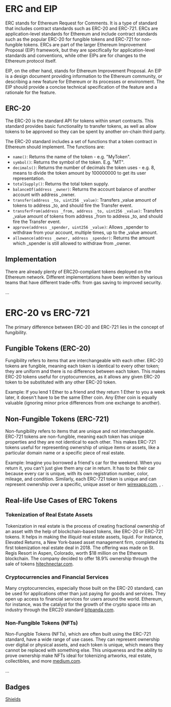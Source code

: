 # ERC and EIP

ERC stands for Ethereum Request for Comments. It is a type of standard that includes contract standards such as ERC-20 and ERC-721. ERCs are application-level standards for Ethereum and include contract standards such as the popular ERC-20 for fungible tokens and ERC-721 for non-fungible tokens. ERCs are part of the larger Ethereum Improvement Proposal (EIP) framework, but they are specifically for application-level standards and conventions, while other EIPs are for changes to the Ethereum protocol itself.

EIP, on the other hand, stands for Ethereum Improvement Proposal. An EIP is a design document providing information to the Ethereum community, or describing a new feature for Ethereum or its processes or environment. The EIP should provide a concise technical specification of the feature and a rationale for the feature.

## ERC-20

The ERC-20 is the standard API for tokens within smart contracts. This standard provides basic functionality to transfer tokens, as well as allow tokens to be approved so they can be spent by another on-chain third party.

The ERC-20 standard includes a set of functions that a token contract in Ethereum should implement. The functions are:

- `name()`: Returns the name of the token - e.g. "MyToken".
- `symbol()`: Returns the symbol of the token. E.g. "MT".
- `decimals()`: Returns the number of decimals the token uses - e.g. 8, means to divide the token amount by 100000000 to get its user representation.
- `totalSupply()`: Returns the total token supply.
- `balanceOf(address _owner)`: Returns the account balance of another account with address \_owner.
- `transfer(address _to, uint256 _value)`: Transfers \_value amount of tokens to address \_to, and should fire the Transfer event.
- `transferFrom(address _from, address _to, uint256 _value)`: Transfers \_value amount of tokens from address \_from to address \_to, and should fire the Transfer event.
- `approve(address _spender, uint256 _value)`: Allows \_spender to withdraw from your account, multiple times, up to the \_value amount.
- `allowance(address _owner, address _spender)`: Returns the amount which \_spender is still allowed to withdraw from \_owner.

## Implementation

There are already plenty of ERC20-compliant tokens deployed on the Ethereum network. Different implementations have been written by various teams that have different trade-offs: from gas saving to improved security.

...

# ERC-20 vs ERC-721

The primary difference between ERC-20 and ERC-721 lies in the concept of fungibility.

## Fungible Tokens (ERC-20)

Fungibility refers to items that are interchangeable with each other. ERC-20 tokens are fungible, meaning each token is identical to every other token; they are uniform and there is no difference between each token. This makes ERC-20 tokens useful for cryptocurrencies, as it allows any given ERC-20 token to be substituted with any other ERC-20 token.

Example: If you lend 1 Ether to a friend and they return 1 Ether to you a week later, it doesn't have to be the same Ether coin. Any Ether coin is equally valuable (ignoring minor price differences from one exchange to another).

## Non-Fungible Tokens (ERC-721)

Non-fungibility refers to items that are unique and not interchangeable. ERC-721 tokens are non-fungible, meaning each token has unique properties and they are not identical to each other. This makes ERC-721 tokens useful for representing ownership of unique items or assets, like a particular domain name or a specific piece of real estate.

Example: Imagine you borrowed a friend's car for the weekend. When you return it, you can't just give them any car in return. It has to be their car because every car is unique, with its own registration number, color, mileage, and condition. Similarly, each ERC-721 token is unique and can represent ownership over a specific, unique asset or item [wirexapp.com](https://www.makeuseof.com/difference-between-ethereum-erc-20-and-erc-721/), [](http://www.differencebetween.net/technology/difference-between-fungible-and-non-fungible-tokens/), [](https://ethereum.org/en/developers/docs/standards/tokens/erc-721/).

## Real-life Use Cases of ERC Tokens

### Tokenization of Real Estate Assets

Tokenization in real estate is the process of creating fractional ownership of an asset with the help of blockchain-based tokens, like ERC-20 or ERC-721 tokens. It helps in making the illiquid real estate assets, liquid. For instance, Elevated Returns, a New York-based asset management firm, completed its first tokenization real estate deal in 2018. The offering was made on St. Regis Resort in Aspen, Colorado, worth \$18 million on the Ethereum blockchain. The company decided to offer 18.9% ownership through the sale of tokens [hitechnectar.com](https://www.hitechnectar.com/blogs/use-cases-tokenization/).

### Cryptocurrencies and Financial Services

Many cryptocurrencies, especially those built on the ERC-20 standard, can be used for applications other than just paying for goods and services. They open up access to financial services for users around the world. Ethereum, for instance, was the catalyst for the growth of the crypto space into an industry through the ERC20 standard [bitpanda.com](https://www.bitpanda.com/academy/en/lessons/five-use-cases-of-cryptocurrencies/).

### Non-Fungible Tokens (NFTs)

Non-Fungible Tokens (NFTs), which are often built using the ERC-721 standard, have a wide range of use cases. They can represent ownership over digital or physical assets, and each token is unique, which means they cannot be replaced with something else. This uniqueness and the ability to prove ownership make NFTs ideal for tokenizing artworks, real estate, collectibles, and more [medium.com](https://medium.com/@blockdotco/the-ultimate-list-of-nft-non-fungible-tokens-real-use-cases-ab7ff93b0deb).

...

## Badges

[Shields](https://shields.io/)
